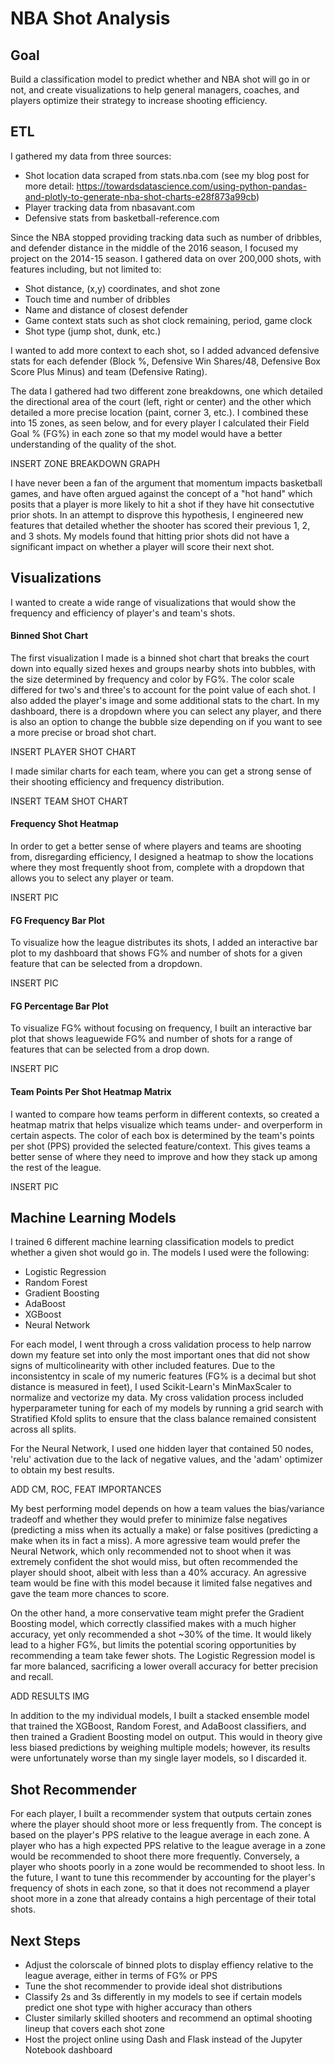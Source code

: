 # NBA Shot Analysis

## Goal
Build a classification model to predict whether and NBA shot will go in or not, and create visualizations to help general managers, coaches, and players optimize their strategy to increase shooting efficiency.


## ETL
I gathered my data from three sources:
 - Shot location data scraped from stats.nba.com (see my blog post for more detail: https://towardsdatascience.com/using-python-pandas-and-plotly-to-generate-nba-shot-charts-e28f873a99cb)
 - Player tracking data from nbasavant.com
 - Defensive stats from basketball-reference.com
 
Since the NBA stopped providing tracking data such as number of dribbles, and defender distance in the middle of the 2016 season, I focused my project on the 2014-15 season. I gathered data on over 200,000 shots, with features including, but not limited to:
 - Shot distance, (x,y) coordinates, and shot zone
 - Touch time and number of dribbles
 - Name and distance of closest defender
 - Game context stats such as shot clock remaining, period, game clock
 - Shot type (jump shot, dunk, etc.)

I wanted to add more context to each shot, so I added advanced defensive stats for each defender (Block %, Defensive Win Shares/48, Defensive Box Score Plus Minus) and team (Defensive Rating). 

The data I gathered had two different zone breakdowns, one which detailed the directional area of the court (left, right or center) and the other which detailed a more precise location (paint, corner 3, etc.). I combined these into 15 zones, as seen below, and for every player I calculated their Field Goal % (FG%) in each zone so that my model would have a better understanding of the quality of the shot. 

INSERT ZONE BREAKDOWN GRAPH

I have never been a fan of the argument that momentum impacts basketball games, and have often argued against the concept of a "hot hand" which posits that a player is more likely to hit a shot if they have hit consectutive prior shots. In an attempt to disprove this hypothesis, I engineered new features that detailed whether the shooter has scored their previous 1, 2, and 3 shots. My models found that hitting prior shots did not have a significant impact on whether a player will score their next shot.

## Visualizations
I wanted to create a wide range of visualizations that would show the frequency and efficiency of player's and team's shots.

#### Binned Shot Chart
The first visualization I made is a binned shot chart that breaks the court down into equally sized hexes and groups nearby shots into bubbles, with the size determined by frequency and color by FG%. The color scale differed for two's and three's to account for the point value of each shot. I also added the player's image and some additional stats to the chart. In my dashboard, there is a dropdown where you can select any player, and there is also an option to change the bubble size depending on if you want to see a more precise or broad shot chart. 

INSERT PLAYER SHOT CHART

I made similar charts for each team, where you can get a strong sense of their shooting efficiency and frequency distribution.

INSERT TEAM SHOT CHART


#### Frequency Shot Heatmap
In order to get a better sense of where players and teams are shooting from, disregarding efficiency, I designed a heatmap to show the locations where they most frequently shoot from, complete with a dropdown that allows you to select any player or team.

INSERT PIC

#### FG Frequency Bar Plot
To visualize how the league distributes its shots, I added an interactive bar plot to my dashboard that shows FG% and number of shots for a given feature that can be selected from a dropdown.

INSERT PIC

#### FG Percentage Bar Plot
To visualize FG% without focusing on frequency, I built an interactive bar plot that shows leaguewide FG% and number of shots for a range of features that can be selected from a drop down.

INSERT PIC

#### Team Points Per Shot Heatmap Matrix
I wanted to compare how teams perform in different contexts, so created a heatmap matrix that helps visualize which teams under- and overperform in certain aspects. The color of each box is determined by the team's points per shot (PPS) provided the selected feature/context. This gives teams a better sense of where they need to improve and how they stack up among the rest of the league.

INSERT PIC

## Machine Learning Models
I trained 6 different machine learning classification models to predict whether a given shot would go in. The models I used were the following:
 - Logistic Regression
 - Random Forest
 - Gradient Boosting
 - AdaBoost
 - XGBoost
 - Neural Network
 
For each model, I went through a cross validation process to help narrow down my feature set into only the most important ones that did not show signs of multicolinearity with other included features. Due to the inconsistentcy in scale of my numeric features (FG% is a decimal but shot distance is measured in feet), I used Scikit-Learn's MinMaxScaler to normalize and vectorize my data. My cross validation process included hyperparameter tuning for each of my models by running a grid search with Stratified Kfold splits to ensure that the class balance remained consistent across all splits. 

For the Neural Network, I used one hidden layer that contained 50 nodes, 'relu' activation due to the lack of negative values, and the 'adam' optimizer to obtain my best results.

ADD CM, ROC, FEAT IMPORTANCES

My best performing model depends on how a team values the bias/variance tradeoff and whether they would prefer to minimize false negatives (predicting a miss when its actually a make) or false positives (predicting a make when its in fact a miss). A more agressive team would prefer the Neural Network, which only recommended not to shoot when it was extremely confident the shot would miss, but often recommended the player should shoot, albeit with less than a 40% accuracy. An agressive team would be fine with this model because it limited false negatives and gave the team more chances to score.

On the other hand, a more conservative team might prefer the Gradient Boosting model, which correctly classified makes with a much higher accuracy, yet only recommended a shot ~30% of the time. It would likely lead to a higher FG%, but limits the potential scoring opportunities by recommending a team take fewer shots. The Logistic Regression model is far more balanced, sacrificing a lower overall accuracy for better precision and recall.

ADD RESULTS IMG

In addition to the my individual models, I built a stacked ensemble model that trained the XGBoost, Random Forest, and AdaBoost classifiers, and then trained a Gradient Boosting model on output. This would in theory give less biased predictions by weighing multiple models; however, its results were unfortunately worse than my single layer models, so I discarded it.

## Shot Recommender
For each player, I built a recommender system that outputs certain zones where the player should shoot more or less frequently from. The concept is based on the player's PPS relative to the league average in each zone. A player who has a high expected PPS relative to the league average in a zone would be recommended to shoot there more frequently. Conversely, a player who shoots poorly in a zone would be recommended to shoot less. In the future, I want to tune this recommender by accounting for the player's frequency of shots in each zone, so that it does not recommend a player shoot more in a zone that already contains a high percentage of their total shots.

## Next Steps 
- Adjust the colorscale of binned plots to display effiency relative to the league average, either in terms of FG% or PPS
- Tune the shot recommender to provide ideal shot distributions
- Classify 2s and 3s differently in my models to see if certain models predict one shot type with higher accuracy than others
- Cluster similarly skilled shooters and recommend an optimal shooting lineup that covers each shot zone
- Host the project online using Dash and Flask instead of the Jupyter Notebook dashboard
